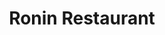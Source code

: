 ---
layout: place
title: Ronin Restaurant
permalink: /ohio/dublin/ronin-restaurant.html
stateAbbr: OH
stateName: Ohio
cityName: Dublin
seo:
  type: restaurant
  links: http://roninsushiohio.com/
place_id: ChIJ8bV5fBqTOIgR6qizHwWhJOs
photos:
  - name: >-
      places/ChIJ8bV5fBqTOIgR6qizHwWhJOs/photos/AeeoHcJ3S7g_9yoA-ZAap1tNqQTxqlqpTkXADStKDMS6Y7Zg0UCizQkrvUpmL-SHTRbnFM0fcKpZckJDJrP9e7Srf1kNUTAK6hK-cj_b3Jyot9wdEGRTxPIyruXxrXqqtIgGBy6iBLVHeR3qvEK9t6bkcqO1bSnuRNxYmJvsS8BwbliQbu8I4iSKTqo4Fo321UD_bhzR_5BLiIIMc1BQk53EpU8DblZ7x4faZrI6VyxKMDojMmw7Q9EZUfDExTSgoviY7NpYXDQ2r8YfbQOTFe3ElQioQINkNq8UPrydZK14i630HNxWGj5vD-e0kRLQfm_ZkcdFR08tm046srRCc9W5WWjR7FpinX9Zw8kRipG4CzM1MziHHlFadvinPU_wC9JY1RPS335fX-KDWeXBZhg_yS2USJrTIKC45-4-wdNxXNRF_DjF
    widthPx: 480
    heightPx: 640
    authorAttributions:
      - displayName: Makit So
        uri: https://maps.google.com/maps/contrib/108650520592962613150
        photoUri: >-
          https://lh3.googleusercontent.com/a-/ALV-UjWvVWnLSnH5dREJuVv9qhtZ26qaV4__hKIpCA8VeANCBZe9bqU=s100-p-k-no-mo
    flagContentUri: >-
      https://www.google.com/local/imagery/report/?cb_client=maps_api_places.places_api&image_key=!1e10!2sCIHM0ogKEICAgICK9Kzk8wE&hl=en-US
    googleMapsUri: >-
      https://www.google.com/maps/place//data=!3m4!1e2!3m2!1sCIHM0ogKEICAgICK9Kzk8wE!2e10!4m2!3m1!1s0x8838931a7c79b5f1:0xeb24a1051fb3a8ea
  - name: >-
      places/ChIJ8bV5fBqTOIgR6qizHwWhJOs/photos/AeeoHcK-4QI40rU-o1PYCgbNfJ-DLTRuTyb5uUMmeUANEWcMNA7L5neE34W7i90Pc0bnAqwk_Pe1XLIsfXsZ5_ySvxf4J-4nKi4BaY14JHkllwb3QmjYH_Oj891evMUWkZP_feKvtKhYhvL5WmgC2Kuathpwa1xQosRuUguIp9KrPUD6sU0MS4MP0UuxnyRhT3xdDbC6X9a6etRuptAr_pag89Tbn9CVDWMI5YJ6e8JazVJGgQH2DtpTxtUQI96nRFs6j4ik-8WCtuBxOLw4AI7v5ZPsMMZ6SrxxnejAUF8U0rJ7ZBE_l43nXiBGttXM-O5rmiDSXYjQw-4sv2X1KjVFWwqEla2PYvSeJm6HFYSzPYfoU_Q1wsoRBBR5tmzseqiLDVlnN1GLHIrZJpzcgRKEU61xY-2EiDtGjxsbwrf0iMQ6s2wl
    widthPx: 4032
    heightPx: 1960
    authorAttributions:
      - displayName: Lucas Alexander
        uri: https://maps.google.com/maps/contrib/105425554462280647532
        photoUri: >-
          https://lh3.googleusercontent.com/a-/ALV-UjUngwlHKIz4QW-u_jBZFRWRhQTDtjXJ_1bd7caXpWJcm4BYulzUsw=s100-p-k-no-mo
    flagContentUri: >-
      https://www.google.com/local/imagery/report/?cb_client=maps_api_places.places_api&image_key=!1e10!2sCIHM0ogKEICAgICEgorq7gE&hl=en-US
    googleMapsUri: >-
      https://www.google.com/maps/place//data=!3m4!1e2!3m2!1sCIHM0ogKEICAgICEgorq7gE!2e10!4m2!3m1!1s0x8838931a7c79b5f1:0xeb24a1051fb3a8ea
  - name: >-
      places/ChIJ8bV5fBqTOIgR6qizHwWhJOs/photos/AeeoHcIKPIXH3Ll5dQR2y7L62_3X3BTRUdnt3K8RsDeambr4APKjUseJPlQwrqJMWQeHHipR-WtgzzM8HjY79AozWtmsMtQOvsRphi2rWZzYKJvpdas5WZ7H0zBibhXTM1LaGcX6zh9KVfRXAO6a_iU6dnUtyvSMF90wd6A-1C5__lBI9DPzyYm--cYmXsJO3IA62frNCDOIVJJiWXMWn-ccvr16bFmhhTtGmOJJK4CH6pvdGV7olXkBEE4znztv9ZSS6KL6JXn791ZaJpXcUEXV2kQWxyqWukLZOhBtALRYfGQeIaJ-qCF68wYutotNnMjoFPWCP64bHBfvhBtMPNDxsOCClCXukmBSqrCmV3UQA93S5K1QqnczxHZh7225wcRMq-hLgoBi7TCe1H1p0_4QUk6ulSI5kFekPYHF0KoKrGQZTA
    widthPx: 4032
    heightPx: 3024
    authorAttributions:
      - displayName: Khalid Abusamieh
        uri: https://maps.google.com/maps/contrib/113859198477928940530
        photoUri: >-
          https://lh3.googleusercontent.com/a/ACg8ocKQ6uvOws66S3bNV6tbpOckD8g2Lo9HW87vTMADzGEvn1m03Tkr=s100-p-k-no-mo
    flagContentUri: >-
      https://www.google.com/local/imagery/report/?cb_client=maps_api_places.places_api&image_key=!1e10!2sCIHM0ogKEICAgICnguHjUA&hl=en-US
    googleMapsUri: >-
      https://www.google.com/maps/place//data=!3m4!1e2!3m2!1sCIHM0ogKEICAgICnguHjUA!2e10!4m2!3m1!1s0x8838931a7c79b5f1:0xeb24a1051fb3a8ea
  - name: >-
      places/ChIJ8bV5fBqTOIgR6qizHwWhJOs/photos/AeeoHcK7hi6LQGnde7dVEiFqlKYdpyM-3BJex3DPbSxFCY_o1XiN9kvMNMmrWAMnfkau6F5_RYLbIWFbQLvWR7jputy4j9vxceMvrNJ7I5tgfQjbUU87xyC3M1H08ILtlZC_bKoaFTjfcPEiv3isCb4sOSmloaxRBZnq4HOibEBakzuJocEJP7rzdI0Sk6aX4s4NKmQtHPEqcBcpdFF1Y0ppu9qLnY0tm27oHIDM4UhDnTZlFDvsecEymf9Rhoaue58eJnSC125WiPtKubx7ORYKzGsAWd3Poh4IObHnPBLwpdGZ9_Yi0jDL--DVZT3yzS2yWi5303erVqXqNkTbUN7j7HcMIQFzQVa5i8rPvL2gaEb84p0QSUMQ6w0DyWBzwP9j57Jb0NgKzSSPMS60mtln9U0noZmfvbi6qhfjhEb5F2c7H3N2
    widthPx: 4032
    heightPx: 3024
    authorAttributions:
      - displayName: Mariama
        uri: https://maps.google.com/maps/contrib/102137466834048129189
        photoUri: >-
          https://lh3.googleusercontent.com/a-/ALV-UjX5gPdSAmKXyoN3y0prr-OX6-u8lWrMppgiC2P5_ZyLRdPMhBNm=s100-p-k-no-mo
    flagContentUri: >-
      https://www.google.com/local/imagery/report/?cb_client=maps_api_places.places_api&image_key=!1e10!2sCIHM0ogKEICAgICsgOjR2gE&hl=en-US
    googleMapsUri: >-
      https://www.google.com/maps/place//data=!3m4!1e2!3m2!1sCIHM0ogKEICAgICsgOjR2gE!2e10!4m2!3m1!1s0x8838931a7c79b5f1:0xeb24a1051fb3a8ea
  - name: >-
      places/ChIJ8bV5fBqTOIgR6qizHwWhJOs/photos/AeeoHcIhAFQCwWadua1sw7Q4jHa0gbjUQ1YBAhPLPDnA-OazIty3CNTvgbBD3MhJuMZnZvbihznbNRhBBUjnamrgdbkHGo1G5EOMiHud6DyUL32oQNCpE8ZZtQi4EE3UWIMmt4YtnEPf0TMPcs8jHsdTruivayjJvqIufMp9QiLh6lw5be5vrXhqKGSMUCtsYiJoh2Vyx8Ml8qF_w3lHfCOUWuGGjDHjKyPfX2G7stHIF4jCOTtpWCfEzFoMMG5-vtbn_pGWdU6fcd0B0idhSyGbiASWWnvVbHkGvC_cWMSC3z1-wSxAuHLhX8blCEwTEeOqZr-jOjFKoQar2GL0ZDV_vtp379m2b3hPNM-YSfVdX3wQsWSTHbVExDOXbY9NNeEz_oM7eNSz3XPzYUpS6wNWgc-ydM4dWloQUzUGVBm85vhNSQ
    widthPx: 3024
    heightPx: 4032
    authorAttributions:
      - displayName: Keaton Sweeney
        uri: https://maps.google.com/maps/contrib/108274781614196433857
        photoUri: >-
          https://lh3.googleusercontent.com/a-/ALV-UjVZmtsg5g7tLcQSN_HY3PvY70Ifrv6xuTW_QvwBfyD6drYNSyXv=s100-p-k-no-mo
    flagContentUri: >-
      https://www.google.com/local/imagery/report/?cb_client=maps_api_places.places_api&image_key=!1e10!2sCIHM0ogKEICAgIDHuZeXWQ&hl=en-US
    googleMapsUri: >-
      https://www.google.com/maps/place//data=!3m4!1e2!3m2!1sCIHM0ogKEICAgIDHuZeXWQ!2e10!4m2!3m1!1s0x8838931a7c79b5f1:0xeb24a1051fb3a8ea
  - name: >-
      places/ChIJ8bV5fBqTOIgR6qizHwWhJOs/photos/AeeoHcIS4Z6TUWQ-9M5xlYjuZUtbQn_6lSa0IaL3rz-Sh-i7SktxPMEW1QrlcZnjtuiqZ7oqYji_3VO0U4fWlADEdC-sujsS0dV199E4SgHEH69JduG9Ts5x_59_qCt6T1ftBe4pRL2RLtJRM5ZC9-zfXEoKYR2rHVKVDjG3LX3RH1RAodPJpn-usPcAqrthd-VXenvjhNd_FK6QmXHn_3WK7dBzYBYrBSSxpQDduhuhs-btoEa6wNAZ7TcmUOIk6G_rvxSg03NjV70UZVsr5vUMHNZSRw3cacXZ9fvCwU91rkRyWknx7RNrtzZHzOAUl1aH4FI0JD3ESWFVCbjlavEkNWjvVcI1Egs-TQ11RDoNIIk5cMRlcnxl11cjJZC1XBovTdiGBD7mi3phsUzeERyPQAFQR9U2s21eUXXskTAzoyipgw
    widthPx: 4000
    heightPx: 2252
    authorAttributions:
      - displayName: Brian Hall
        uri: https://maps.google.com/maps/contrib/113200623918103333231
        photoUri: >-
          https://lh3.googleusercontent.com/a/ACg8ocJa5iJqpQHAzD-h_jApYcZrYcjS0RaEdD6d9iI551myorIP3A=s100-p-k-no-mo
    flagContentUri: >-
      https://www.google.com/local/imagery/report/?cb_client=maps_api_places.places_api&image_key=!1e10!2sCIHM0ogKEICAgICV9ZfDIw&hl=en-US
    googleMapsUri: >-
      https://www.google.com/maps/place//data=!3m4!1e2!3m2!1sCIHM0ogKEICAgICV9ZfDIw!2e10!4m2!3m1!1s0x8838931a7c79b5f1:0xeb24a1051fb3a8ea
  - name: >-
      places/ChIJ8bV5fBqTOIgR6qizHwWhJOs/photos/AeeoHcKQks1Ux-vUVLeVTi-6tR6XDfv7J0fSWJUfdCHStzhMWBroBgENYeMpxvTcBiVIBNP8TBe_8oIEdqIEaaYNZYOKp7Ro3oxz1sBWTsDafuRR0vy_IMEcNYxsvx3omlikUI-DBgV2_nZj9yoB3LVc1stHoUqBwC9FUDsE1W0wfaRo4KEcAJmdkfAPE0OzB09x5UCr68vWoHy6tqosoqAKxoE9D3x9dNMx6cXGN-TgBKeT27HhGw--RasDQAZbASJ2hGT6U61cUoENKJZjIENA_ce6RC7-ONQgDTLSijjTPGzcqvULuTWUWU9YTHmSnEuTPIwug35E6fEBdvo2PHtr7LlD9x2BA2W6lRyJ5Sw73q4Ynvagjoqhooqmyb4CikK5A9g0ezVK-ewZFOzRQCYvOU8Fe4E1dRbvlVWt1NcKnt3ghA
    widthPx: 3024
    heightPx: 4032
    authorAttributions:
      - displayName: Amadou Niane
        uri: https://maps.google.com/maps/contrib/117184776658452574338
        photoUri: >-
          https://lh3.googleusercontent.com/a-/ALV-UjUGU8KmHWgZRgCZ6a3hF6hQ1xZUYcLFvaRU7DUDfIcZgQT4Fesf=s100-p-k-no-mo
    flagContentUri: >-
      https://www.google.com/local/imagery/report/?cb_client=maps_api_places.places_api&image_key=!1e10!2sCIHM0ogKEICAgICFk-bsYw&hl=en-US
    googleMapsUri: >-
      https://www.google.com/maps/place//data=!3m4!1e2!3m2!1sCIHM0ogKEICAgICFk-bsYw!2e10!4m2!3m1!1s0x8838931a7c79b5f1:0xeb24a1051fb3a8ea
  - name: >-
      places/ChIJ8bV5fBqTOIgR6qizHwWhJOs/photos/AeeoHcIIs9Ea1NTGuEh3_Ob5wiHEJM3C8h-YgdOZXL1Ciohtbqqy9pUe8suJ88DMSGqpiiJuuqSKsp0L-t5nHQMXbqNpcj_YNqWL77U4ZD8Ld5MsQpaiLEGqQjwNiZMNhlhE-ApuKwtuWuXquckCVUsEhZaYgyQW_rdhYgHc0UGg9eKaQVtNdk7d1rWcKcFVURnvsMnQgSL2swnlxTDptv9gUPpkgpxpves6ciQmYcSMQ2SwDqS9zVTk8nwW7VTthMr2nohPE4U_Wh2nfv2x6jpea8au_UikcNHk-sJSBcoysZu2es-1yDWNgCUQPlb1EgAR9tEtDFYiwbfn2k_MWjZ52ifYWny5cY78MjyyI_k-lHqUBJbtczJyzTuqxC02taKsETagXq5rt_Dm9r2k4bQyz5nrQ9jDdCzDVOUOBvLoshcyCg
    widthPx: 4080
    heightPx: 3072
    authorAttributions:
      - displayName: Beth Gasser
        uri: https://maps.google.com/maps/contrib/108212032967073679774
        photoUri: >-
          https://lh3.googleusercontent.com/a-/ALV-UjVT7XHsE1OofjLd78Kc2NfgGvcuu7MbKkUOs-NEi3yZ2EZcz01kNw=s100-p-k-no-mo
    flagContentUri: >-
      https://www.google.com/local/imagery/report/?cb_client=maps_api_places.places_api&image_key=!1e10!2sCIHM0ogKEICAgICpiZP7fg&hl=en-US
    googleMapsUri: >-
      https://www.google.com/maps/place//data=!3m4!1e2!3m2!1sCIHM0ogKEICAgICpiZP7fg!2e10!4m2!3m1!1s0x8838931a7c79b5f1:0xeb24a1051fb3a8ea
  - name: >-
      places/ChIJ8bV5fBqTOIgR6qizHwWhJOs/photos/AeeoHcImoMoazS3vA02CIuqwylEwVhTSUAfjOmBT_H6Dc9fO-Ih5QYCxHCWGwFJnEVC2hFajuXGQKAISaujcB7XPXd7a0VXkCvCS7oGqFiN_u_Kek4pxvVzcw9gEF7X16_Psp7OWey9vCzlPgxiPxrH9wlMA78wtChTk295W0zGTV__Kd4ljVcH6N7j1mfLhuWcCmt8JHYjGTTXc0hlOzu4oceiBvD2M5dpjPWoB4X_5DbcrgZZFZP2z-p_O5dz0YxHjrw6z4Nf0oFh8JXVOODYk0wQSBkicT3u0ulsnldLRBLCqAeoyBSlA2Xl7iOHTaA9DC0w6ehhQMWA32R5K-_cFGUFuSd1xYZRx1nvTMNl3iJnNBrEh9AKHvx9dQDqUt8ebMuWPAxMS5PxwdxQXVLiO2eqJgURSh3_-1urGruWi659ZUDSP
    widthPx: 4080
    heightPx: 3072
    authorAttributions:
      - displayName: Beth Gasser
        uri: https://maps.google.com/maps/contrib/108212032967073679774
        photoUri: >-
          https://lh3.googleusercontent.com/a-/ALV-UjVT7XHsE1OofjLd78Kc2NfgGvcuu7MbKkUOs-NEi3yZ2EZcz01kNw=s100-p-k-no-mo
    flagContentUri: >-
      https://www.google.com/local/imagery/report/?cb_client=maps_api_places.places_api&image_key=!1e10!2sCIHM0ogKEICAgICpiZP73gE&hl=en-US
    googleMapsUri: >-
      https://www.google.com/maps/place//data=!3m4!1e2!3m2!1sCIHM0ogKEICAgICpiZP73gE!2e10!4m2!3m1!1s0x8838931a7c79b5f1:0xeb24a1051fb3a8ea
  - name: >-
      places/ChIJ8bV5fBqTOIgR6qizHwWhJOs/photos/AeeoHcLR8xHTmrbIjNvrzb1hq4FV-jIYsvgwCiGzDQ2ml5v3-qsldc2Hz_D0WrAl6CkDaC01sA1NSTUpidvodm6hybBlriW-pOGzHQmyaSa1wG9Vk6ru22W97EBmeiuMf9n4LXUti3DlLOhFIqpxqiPVEKYmZsnxmsaaFdoAx4-f5wUF7lx1b61qF-ZaTCLk0WcbsK8abSWzf-YE1j5eCsdcN7UXUSc0KNEeevv3kiO75Z7CUE7ZIN-pzPknbrP3T--mlAsDN5SpRhg9-sd-INCXiigptPGA8COoOtU56THbrfkPNncJn7VzPjXSGa6FRbHKwNEyKAGvNW9P6ACOYQBu8eTMWR0-wCO_iY5UkEL5yvKnMW8g3NCSugITjUPvzmaN9TvcnyhTZxbrXNW9G5jgKqfLNaSFhkgFy36IkEQeTgkoOb27
    widthPx: 4032
    heightPx: 2268
    authorAttributions:
      - displayName: Nathan Edwards
        uri: https://maps.google.com/maps/contrib/107027521872451172620
        photoUri: >-
          https://lh3.googleusercontent.com/a/ACg8ocIFVNSSrwZypXXiBRXdjdn_ZDhyUrBrA5KZaZu9lLjWqn5Rmw=s100-p-k-no-mo
    flagContentUri: >-
      https://www.google.com/local/imagery/report/?cb_client=maps_api_places.places_api&image_key=!1e10!2sCIHM0ogKEICAgIDNkP3pvwE&hl=en-US
    googleMapsUri: >-
      https://www.google.com/maps/place//data=!3m4!1e2!3m2!1sCIHM0ogKEICAgIDNkP3pvwE!2e10!4m2!3m1!1s0x8838931a7c79b5f1:0xeb24a1051fb3a8ea
address: 6100 Parkcenter Cir, Dublin, OH 43017, USA
street: 6100 Parkcenter Cir
city: Dublin
state: OH
zip: '43017'
country: USA
neighborhood: Tuttle
latitude: '40.077520'
longitude: '-83.131787'
accessibility_options:
  wheelchairAccessibleParking: true
  wheelchairAccessibleEntrance: true
  wheelchairAccessibleRestroom: true
  wheelchairAccessibleSeating: true
business_status: OPERATIONAL
name: Ronin Restaurant
google_maps_links:
  directionsUri: >-
    https://www.google.com/maps/dir//''/data=!4m7!4m6!1m1!4e2!1m2!1m1!1s0x8838931a7c79b5f1:0xeb24a1051fb3a8ea!3e0
  placeUri: https://maps.google.com/?cid=16943844741453424874
  writeAReviewUri: >-
    https://www.google.com/maps/place//data=!4m3!3m2!1s0x8838931a7c79b5f1:0xeb24a1051fb3a8ea!12e1
  reviewsUri: >-
    https://www.google.com/maps/place//data=!4m4!3m3!1s0x8838931a7c79b5f1:0xeb24a1051fb3a8ea!9m1!1b1
  photosUri: >-
    https://www.google.com/maps/place//data=!4m3!3m2!1s0x8838931a7c79b5f1:0xeb24a1051fb3a8ea!10e5
primary_type: Sushi Restaurant
opening_hours:
  regular: null
  current: null
secondary_opening_hours:
  regular:
    weekdayDescriptions: null
    type: null
  current:
    weekdayDescriptions: null
    type: null
phone: (614) 389-5866
price_level: PRICE_LEVEL_MODERATE
price_range: $10 &ndash; $20
rating: '4.4'
rating_count: 0
website: http://roninsushiohio.com/
description: >-
  Discover Ronin Restaurant in Dublin, OH$$$Nestled in Dublin, OH, Ronin
  Restaurant stands out as a welcoming spot for enjoying Japanese cuisine,
  featuring an array of fresh sushi rolls and classic dishes in a relaxed
  atmosphere. This sushi haven offers a sizable menu that includes flavorful
  options like sashimi and noodles, making it ideal for those seeking authentic
  tastes in a cheerful setting with an eat-at sushi bar. Patrons appreciate the
  long happy hours and accessible features, such as wheelchair-friendly
  entrances and outdoor seating, enhancing the overall dining experience. The
  restaurant's moderate pricing and variety of vegetarian choices cater to
  diverse preferences, ensuring a satisfying meal for sushi enthusiasts
  exploring local options. With its convenient location near other Japanese
  places, it's a go-to destination for anyone craving top-rated sushi in the
  area.
generative_summary: >-
  Discover Ronin Restaurant in Dublin, OH$$$Nestled in Dublin, OH, Ronin
  Restaurant stands out as a welcoming spot for enjoying Japanese cuisine,
  featuring an array of fresh sushi rolls and classic dishes in a relaxed
  atmosphere. This sushi haven offers a sizable menu that includes flavorful
  options like sashimi and noodles, making it ideal for those seeking authentic
  tastes in a cheerful setting with an eat-at sushi bar. Patrons appreciate the
  long happy hours and accessible features, such as wheelchair-friendly
  entrances and outdoor seating, enhancing the overall dining experience. The
  restaurant's moderate pricing and variety of vegetarian choices cater to
  diverse preferences, ensuring a satisfying meal for sushi enthusiasts
  exploring local options. With its convenient location near other Japanese
  places, it's a go-to destination for anyone craving top-rated sushi in the
  area.
generative_disclosure: Summarized by AI using the Grok-3-Mini model.
reviews:
  - name: >-
      places/ChIJ8bV5fBqTOIgR6qizHwWhJOs/reviews/ChdDSUhNMG9nS0VJQ0FnSUNwaVpQNXRBRRAB
    relativePublishTimeDescription: a year ago
    rating: 5
    text:
      text: >-
        Wow! I loved the vegetable curry and rice. Very fresh and flavorful with
        some good spice. Hot and sour soup was a delightful surprise, as I can
        be picky that this soup is done well. It was very good! I appreciated
        the outdoor patio seating, and service was very friendly. Highly
        recommend.
      languageCode: en
    originalText:
      text: >-
        Wow! I loved the vegetable curry and rice. Very fresh and flavorful with
        some good spice. Hot and sour soup was a delightful surprise, as I can
        be picky that this soup is done well. It was very good! I appreciated
        the outdoor patio seating, and service was very friendly. Highly
        recommend.
      languageCode: en
    authorAttribution:
      displayName: Beth Gasser
      uri: https://www.google.com/maps/contrib/108212032967073679774/reviews
      photoUri: >-
        https://lh3.googleusercontent.com/a-/ALV-UjVT7XHsE1OofjLd78Kc2NfgGvcuu7MbKkUOs-NEi3yZ2EZcz01kNw=s128-c0x00000000-cc-rp-mo-ba6
    publishTime: '2023-08-06T01:21:05.674008Z'
    flagContentUri: >-
      https://www.google.com/local/review/rap/report?postId=ChdDSUhNMG9nS0VJQ0FnSUNwaVpQNXRBRRAB&d=17924085&t=1
    googleMapsUri: >-
      https://www.google.com/maps/reviews/data=!4m6!14m5!1m4!2m3!1sChdDSUhNMG9nS0VJQ0FnSUNwaVpQNXRBRRAB!2m1!1s0x8838931a7c79b5f1:0xeb24a1051fb3a8ea
  - name: >-
      places/ChIJ8bV5fBqTOIgR6qizHwWhJOs/reviews/ChdDSUhNMG9nS0VJQ0FnSUNQMDZ1MHFnRRAB
    relativePublishTimeDescription: 4 months ago
    rating: 3
    text:
      text: >-
        Stick to the sushi and it is great!


        Today I wanted to grab something for lunch and wasn't feeling like sushi
        this time so I went for the pad thai which was a mistake. The pad thai
        tasted like ketchup and was just not good. Super disappointed because
        this place is so great otherwise so I will be sticking to the sushi in
        the future!
      languageCode: en
    originalText:
      text: >-
        Stick to the sushi and it is great!


        Today I wanted to grab something for lunch and wasn't feeling like sushi
        this time so I went for the pad thai which was a mistake. The pad thai
        tasted like ketchup and was just not good. Super disappointed because
        this place is so great otherwise so I will be sticking to the sushi in
        the future!
      languageCode: en
    authorAttribution:
      displayName: Emily Ross
      uri: https://www.google.com/maps/contrib/104374926591901559279/reviews
      photoUri: >-
        https://lh3.googleusercontent.com/a-/ALV-UjX1HzPl2GBIOnXhgQKZNZgeKw6KACV-cGbx83MGT6sQQ1bQTxOj2A=s128-c0x00000000-cc-rp-mo-ba4
    publishTime: '2024-11-27T19:37:05.554105Z'
    flagContentUri: >-
      https://www.google.com/local/review/rap/report?postId=ChdDSUhNMG9nS0VJQ0FnSUNQMDZ1MHFnRRAB&d=17924085&t=1
    googleMapsUri: >-
      https://www.google.com/maps/reviews/data=!4m6!14m5!1m4!2m3!1sChdDSUhNMG9nS0VJQ0FnSUNQMDZ1MHFnRRAB!2m1!1s0x8838931a7c79b5f1:0xeb24a1051fb3a8ea
  - name: >-
      places/ChIJ8bV5fBqTOIgR6qizHwWhJOs/reviews/ChdDSUhNMG9nS0VJQ0FnSUNubklHb25RRRAB
    relativePublishTimeDescription: 6 months ago
    rating: 5
    text:
      text: >-
        I literally come here almost every week for the unbeatable lunch
        specials! Good specialty rolls too.
      languageCode: en
    originalText:
      text: >-
        I literally come here almost every week for the unbeatable lunch
        specials! Good specialty rolls too.
      languageCode: en
    authorAttribution:
      displayName: Khalid Abusamieh
      uri: https://www.google.com/maps/contrib/113859198477928940530/reviews
      photoUri: >-
        https://lh3.googleusercontent.com/a/ACg8ocKQ6uvOws66S3bNV6tbpOckD8g2Lo9HW87vTMADzGEvn1m03Tkr=s128-c0x00000000-cc-rp-mo-ba3
    publishTime: '2024-09-24T04:12:41.886630Z'
    flagContentUri: >-
      https://www.google.com/local/review/rap/report?postId=ChdDSUhNMG9nS0VJQ0FnSUNubklHb25RRRAB&d=17924085&t=1
    googleMapsUri: >-
      https://www.google.com/maps/reviews/data=!4m6!14m5!1m4!2m3!1sChdDSUhNMG9nS0VJQ0FnSUNubklHb25RRRAB!2m1!1s0x8838931a7c79b5f1:0xeb24a1051fb3a8ea
  - name: >-
      places/ChIJ8bV5fBqTOIgR6qizHwWhJOs/reviews/ChdDSUhNMG9nS0VJQ0FnSUROa04yWHlRRRAB
    relativePublishTimeDescription: a year ago
    rating: 5
    text:
      text: >-
        These guys are the best around. We come here often for lunch. All of
        their food is delicious and well prepared. Prepared with love. Most
        authentic around Columbus.

        Can't wait to go back.
      languageCode: en
    originalText:
      text: >-
        These guys are the best around. We come here often for lunch. All of
        their food is delicious and well prepared. Prepared with love. Most
        authentic around Columbus.

        Can't wait to go back.
      languageCode: en
    authorAttribution:
      displayName: Nathan Edwards
      uri: https://www.google.com/maps/contrib/107027521872451172620/reviews
      photoUri: >-
        https://lh3.googleusercontent.com/a/ACg8ocIFVNSSrwZypXXiBRXdjdn_ZDhyUrBrA5KZaZu9lLjWqn5Rmw=s128-c0x00000000-cc-rp-mo
    publishTime: '2024-01-19T23:12:59.224614Z'
    flagContentUri: >-
      https://www.google.com/local/review/rap/report?postId=ChdDSUhNMG9nS0VJQ0FnSUROa04yWHlRRRAB&d=17924085&t=1
    googleMapsUri: >-
      https://www.google.com/maps/reviews/data=!4m6!14m5!1m4!2m3!1sChdDSUhNMG9nS0VJQ0FnSUROa04yWHlRRRAB!2m1!1s0x8838931a7c79b5f1:0xeb24a1051fb3a8ea
  - name: >-
      places/ChIJ8bV5fBqTOIgR6qizHwWhJOs/reviews/ChdDSUhNMG9nS0VJQ0FnSUNfc1lpSi1nRRAB
    relativePublishTimeDescription: 2 months ago
    rating: 2
    text:
      text: >-
        We ordered two speciality rolls; one was the Vegas roll which was
        supposed to be raw salmon but they deep fried it too long it cooked
        everything inside so the salmon was fully cooked / the other one had a
        bizarre cilantro sauce and so much cracker pepper around the fish we
        couldn’t eat it. We then got what was a “safe” choice and ordered a
        standard spicy tuna. The tuna was completely shredded almost like canned
        tuna…. their raw tuna isn’t real whole cubes that you typically see in
        sushi but completely shredded and soggy. The spicy tuna roll was also
        rolled in wet HOT rice so it wasn’t even a cold roll like it was
        supposed to be. We couldn’t even finish the rolls we ordered, just got
        the bill and left.


        This was our first date restaurant 12 years ago and I hate to admit that
        their sushi has gone hill. It’s not like it used to be. Sadly won’t be
        returning.
      languageCode: en
    originalText:
      text: >-
        We ordered two speciality rolls; one was the Vegas roll which was
        supposed to be raw salmon but they deep fried it too long it cooked
        everything inside so the salmon was fully cooked / the other one had a
        bizarre cilantro sauce and so much cracker pepper around the fish we
        couldn’t eat it. We then got what was a “safe” choice and ordered a
        standard spicy tuna. The tuna was completely shredded almost like canned
        tuna…. their raw tuna isn’t real whole cubes that you typically see in
        sushi but completely shredded and soggy. The spicy tuna roll was also
        rolled in wet HOT rice so it wasn’t even a cold roll like it was
        supposed to be. We couldn’t even finish the rolls we ordered, just got
        the bill and left.


        This was our first date restaurant 12 years ago and I hate to admit that
        their sushi has gone hill. It’s not like it used to be. Sadly won’t be
        returning.
      languageCode: en
    authorAttribution:
      displayName: Courtney Yurt
      uri: https://www.google.com/maps/contrib/108473214050284611577/reviews
      photoUri: >-
        https://lh3.googleusercontent.com/a-/ALV-UjWFZ7LJuNz9yGvVrm2OQ16maz3JiWu3wsnpqqMsUwkk1HdzcK_c=s128-c0x00000000-cc-rp-mo
    publishTime: '2025-01-17T01:24:43.797539Z'
    flagContentUri: >-
      https://www.google.com/local/review/rap/report?postId=ChdDSUhNMG9nS0VJQ0FnSUNfc1lpSi1nRRAB&d=17924085&t=1
    googleMapsUri: >-
      https://www.google.com/maps/reviews/data=!4m6!14m5!1m4!2m3!1sChdDSUhNMG9nS0VJQ0FnSUNfc1lpSi1nRRAB!2m1!1s0x8838931a7c79b5f1:0xeb24a1051fb3a8ea
review_summary: >-
  What Customers Love About the Reviews$$$Visitors often rave about the
  delicious lunch specials and specialty rolls at this sushi spot, highlighting
  the generous portions and reasonable prices that make it a fantastic value for
  a casual meal. Many appreciate the family-friendly vibe and beautifully plated
  dishes, which add a touch of elegance to everyday dining, though some note
  occasional inconsistencies in service that could use improvement. Overall, the
  focus on fresh flavors and authentic options keeps fans coming back,
  especially for standout items like vegetable curry and hot and sour soup that
  bring a satisfying twist to the menu. While a few diners mentioned
  disappointing experiences with non-sushi items, the consensus leans toward
  sticking with the reliable sushi selections for a solid outing. If you're
  searching for the best sushi near you, this place delivers a mix of hits that
  make it worth trying for a relaxed and flavorful experience.
review_disclosure: Summarized by AI using the Grok-3-Mini model.
parking_options:
  freeParkingLot: true
  freeStreetParking: true
  valetParking: false
payment_options:
  acceptsCreditCards: true
  acceptsDebitCards: true
  acceptsCashOnly: false
  acceptsNfc: true
allow_dogs: null
curbside_pickup: null
delivery: true
dine_in: true
good_for_children: null
good_for_groups: true
good_for_sports: null
live_music: false
menu_for_children: null
outdoor_seating: true
reservable: true
restroom: true
serves_beer: true
serves_breakfast: false
serves_brunch: false
serves_cocktails: true
serves_coffee: true
serves_dinner: true
serves_dessert: true
serves_lunch: true
serves_vegetarian_food: true
serves_wine: true
takeout: true
update_category: pro
places_description: >-
  Sashimi, noodles & Japanese entrees in a cheerful space with an eat-at sushi
  bar & long happy hours.

---